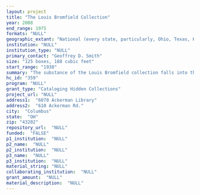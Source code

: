 ```yaml
--- 
layout: project 
title: "The Louis Bromfield Collection"
year: 2008
end_range: 1975
formats: "NULL"
geographic_extant: "National (every state, particularly, Ohio, Texas, Kansas, Nebraska, California, et al.) and international (Brazil, India, Africa, Russia, et al.)."
institution: "NULL"
institution_type: "NULL"
primary_contact: "Geoffrey D. Smith"
size: "125 boxes, 188 cubic feet"
start_range: "1938"
summary: "The substance of the Louis Bromfield collection falls into three areas: his agricultural writings (soil conservation, agronomy, hydrology); political writings preceding and during the Joseph McCarthy era; and his literary work (fiction, screenplays, criticism). The geographic scope is national and international, particularly Brazil and Africa. In light of current national and international issues, such as world famine and drought, access to the Bromfield Collection documents research of national and international agricultural causes and reforms of enduring importance. Bromfield’s innovative theory and practice of sustainable farming is still applicable today. In fact, as an international agricultural crisis escalates, sustainable farming becomes an ever more important topic in the minds of farmers, scientists and politicians. In some cases, the Bromfield Collection contains the only extant records of such fugitive materials as transcripts of radio broadcasts and speeches to numerous business and community organizations. Bromfield’s affiliation with the Friends of the Land organization provides a detailed account of the history of the early environmental movement. The extensive collection of political newspaper columns broadens the appeal of the collection. Expanded access to this collection would be of service to such disciplines as agricultural and scientific history, political history, American studies, sociology and international studies."
hc_id: "359"
program: "NULL"
grant_type: "Cataloging Hidden Collections"
project_url: "NULL"
address1:  "6070 Ackerman Library"
address2:  "610 Ackerman Rd."
city:  "Columbus"
state:  "OH"
zip: "43202"
repository_url:  "NULL"
funded:  "FALSE"
p1_institution:  "NULL"
p2_name:  "NULL"
p2_institution:  "NULL"
p3_name:  "NULL"
p3_institution:  "NULL"
material_string: "NULL"
collaborating_institution:  "NULL"
grant_amount:  "NULL"
material_description:  "NULL"
---
```

